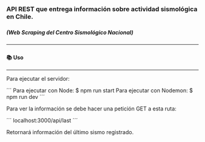 <h3> API REST que entrega información sobre actividad sismológica en Chile. <h3>
<h5> (Web Scraping del Centro Sismológico Nacional) <h5>

<hr />
<h4> 📚 Uso </h4>
<hr />

<p> Para ejecutar el servidor: </p>

´´´ 
Para ejecutar con Node:
$ npm run start
Para ejecutar con Nodemon:
$ npm run dev
´´´

<p> Para ver la información se debe hacer una petición GET a esta ruta: </p>
´´´ 
localhost:3000/api/last
´´´
<p> Retornará información del último sismo registrado. </p>








